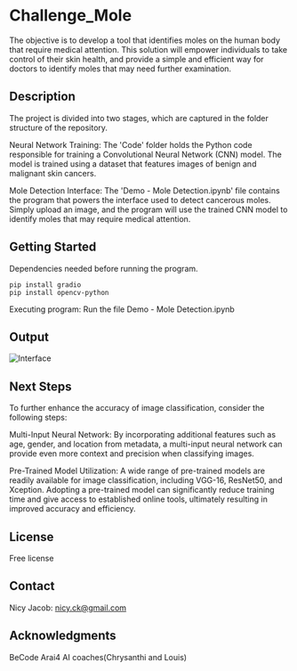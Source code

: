 # Challenge_Mole
The objective is to develop a tool that identifies moles on the human body that require medical attention. This solution will empower individuals to take control of their skin health, and provide a simple and efficient way for doctors to identify moles that may need further examination.


## Description
The project is divided into two stages, which are captured in the folder structure of the repository.

Neural Network Training: The 'Code' folder holds the Python code responsible for training a Convolutional Neural Network (CNN) model. The model is trained using a dataset that features images of benign and malignant skin cancers.

Mole Detection Interface: The 'Demo - Mole Detection.ipynb' file contains the program that powers the interface used to detect cancerous moles. Simply upload an image, and the program will use the trained CNN model to identify moles that may require medical attention.


## Getting Started
Dependencies needed before running the program. 

    pip install gradio
    pip install opencv-python

Executing program: 
Run the file Demo - Mole Detection.ipynb



## Output
![Interface](https://user-images.githubusercontent.com/113432231/217790245-51ceb7cf-3368-4e84-ac86-26ec0deacf30.png)


## Next Steps 
To further enhance the accuracy of image classification, consider the following steps:

Multi-Input Neural Network: By incorporating additional features such as age, gender, and location from metadata, a multi-input neural network can provide even more context and precision when classifying images.

Pre-Trained Model Utilization: A wide range of pre-trained models are readily available for image classification, including VGG-16, ResNet50, and Xception. Adopting a pre-trained model can significantly reduce training time and give access to established online tools, ultimately resulting in improved accuracy and efficiency.

## License
Free license

## Contact
Nicy Jacob: nicy.ck@gmail.com

## Acknowledgments
BeCode Arai4 AI coaches(Chrysanthi and Louis)
